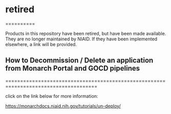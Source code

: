 # retired
==========

Products in this repository have been retired, but have been made available. They are no longer maintained by NIAID. If they have been implemented elsewhere, a link will be provided.

## How to Decommission / Delete an application from Monarch Portal and GOCD pipelines
=====================================================================================

click on the link below for more information:

https://monarchdocs.niaid.nih.gov/tutorials/un-deploy/
